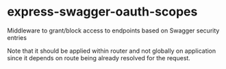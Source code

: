# express-swagger-oauth-scopes
Middleware to grant/block access to endpoints based on Swagger security entries

Note that it should be applied within router and not globally on application since it depends on route being already resolved for the request.